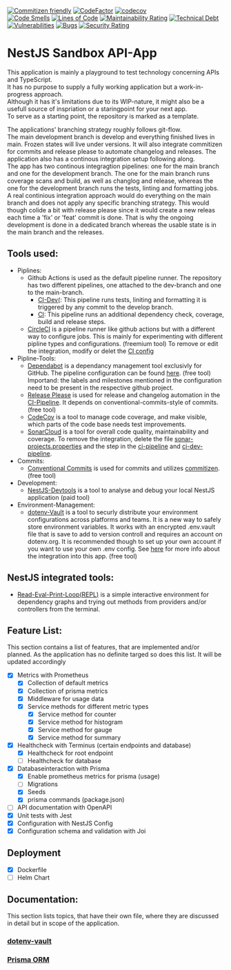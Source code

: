 [![Commitizen friendly](https://img.shields.io/badge/commitizen-friendly-brightgreen.svg)](http://commitizen.github.io/cz-cli/)
[![CodeFactor](https://www.codefactor.io/repository/github/noctua84/nestjs-sandbox/badge)](https://www.codefactor.io/repository/github/noctua84/nestjs-sandbox)
[![codecov](https://codecov.io/gh/noctua84/NestJS-Sandbox/graph/badge.svg?token=JZMjRX3oRi)](https://codecov.io/gh/noctua84/NestJS-Sandbox)  
[![Code Smells](https://sonarcloud.io/api/project_badges/measure?project=noctua84_NestJS-Sandbox&metric=code_smells)](https://sonarcloud.io/summary/new_code?id=noctua84_NestJS-Sandbox)
[![Lines of Code](https://sonarcloud.io/api/project_badges/measure?project=noctua84_NestJS-Sandbox&metric=ncloc)](https://sonarcloud.io/summary/new_code?id=noctua84_NestJS-Sandbox)
[![Maintainability Rating](https://sonarcloud.io/api/project_badges/measure?project=noctua84_NestJS-Sandbox&metric=sqale_rating)](https://sonarcloud.io/summary/new_code?id=noctua84_NestJS-Sandbox)
[![Technical Debt](https://sonarcloud.io/api/project_badges/measure?project=noctua84_NestJS-Sandbox&metric=sqale_index)](https://sonarcloud.io/summary/new_code?id=noctua84_NestJS-Sandbox)
[![Vulnerabilities](https://sonarcloud.io/api/project_badges/measure?project=noctua84_NestJS-Sandbox&metric=vulnerabilities)](https://sonarcloud.io/summary/new_code?id=noctua84_NestJS-Sandbox)
[![Bugs](https://sonarcloud.io/api/project_badges/measure?project=noctua84_NestJS-Sandbox&metric=bugs)](https://sonarcloud.io/summary/new_code?id=noctua84_NestJS-Sandbox)
[![Security Rating](https://sonarcloud.io/api/project_badges/measure?project=noctua84_NestJS-Sandbox&metric=security_rating)](https://sonarcloud.io/summary/new_code?id=noctua84_NestJS-Sandbox)

  
# NestJS Sandbox API-App
This application is mainly a playground to test technology concerning APIs and TypeScript.  
It has no purpose to supply a fully working application but a work-in-progress approach.  
Although it has it's limitations due to its WIP-nature, it might also be a usefull source of inspriation or a staringpoint for your next app.  
To serve as a starting point, the repository is marked as a template.
  
The applications' branching strategy roughly follows git-flow.  
The main development branch is develop and everything finished lives in main. Frozen states will live under versions. It will also integrate commitizen for commits and release please to automate changelog and releases. The application also has a continous integration setup following along.  
The app has two continous integragtion pipelines: one for the main branch and one for the development branch. The one for the main branch runs coverage scans and build, as well as changlog and release, whereas the one for the development branch runs the tests, linting and formatting jobs.  
A real continious integration approach would do everything on the main branch and does not apply any specific branching strategy. This would though colide a bit with release please since it would create a new releas each time a 'fix' or 'feat' commit is done. That is why the ongoing development is done in a dedicated branch whereas the usable state is in the main branch and the releases. 

## Tools used:
- Piplines:
  - Github Actions is used as the default pipeline runner. The repository has two different pipelines, one attached to the dev-branch and one to the main-branch.
    - [CI-Dev(](./.github/workflows/ci-dev.yml): This pipeline runs tests, liniting and formatting it is triggered by any commit to the develop branch.
    - [CI](./.github/workflows/ci.yml): This pipeline runs an additional dependency check, coverage, build and release steps.  
  - [CircleCI](https://www.circleci.com) is a pipeline runner like github actions but with a different way to configure jobs. This is mainly for experimenting with different pipline types and configurations. (freemium tool) To remove or edit the integration, modify or delet the [CI config](./.circleci/config.yml)
- Pipline-Tools:
    - [Dependabot](https://github.com/dependabot) is a dependancy management tool exclusivly for GitHub. The pipeline configuration can be found [here](./.github/dependabot.yml). (free tool)  
    Importand: the labels and milestones mentioned in the configuration need to be present in the respective github project.
    - [Release Please](https://github.com/googleapis/release-please) is used for release and changelog automation in the [CI-Pipeline](./.github/workflows/ci.yml). It depends on conventional-commits-style of commits. (free tool)
    - [CodeCov](https://codecov.io) is a tool to manage code coverage, and make visible, which parts of the code base needs test improvements.
    - [SonarCloud](https://sonarcloud.io) is a tool for overall code quality, maintainability and coverage. To remove the integration, delete the file [sonar-projects.properties](./sonar-project.properties) and the step in the [ci-pipeline](./.github/workflows/ci.yml) and [ci-dev-pipeline](./.github/workflows/ci-dev.yml).
- Commits:
    - [Conventional Commits](https://www.conventionalcommits.org/en/v1.0.0/) is used for commits and utilizes [commitizen](https://github.com/commitizen/cz-cli). (free tool)
- Development:
    - [NestJS-Devtools](devtools.nestjs.com) is a tool to analyse and debug your local NestJS application (paid tool)
- Environment-Management:
    - [dotenv-Vault](https://www.dotenv.org/docs) is a tool to securly distribute your environment configurations across platforms and teams. It is a new way to safely store environment variables. It works with an encrypted .env.vault file that is save to add to version controll and requires an account on dotenv.org. It is recommended though to set up your own account if you want to use your own .env config. See [here](#dotenv-vault) for more info about the integration into this app. (free tool)

## NestJS integrated tools:
- [Read-Eval-Print-Loop(REPL)](docs.nestjs.com/recipes/repl) is a simple interactive environment for dependency graphs and trying out methods from providers and/or controllers from the terminal.

## Feature List:
This section contains a list of features, that are implemented and/or planned. As the application has no definite targed so does this list. It will be updated accordingly
- [x] Metrics with Prometheus
  - [x] Collection of default metrics
  - [x] Collection of prisma metrics
  - [x] Middleware for usage data
  - [x] Service methods for different metric types
    - [x] Service method for counter
    - [x] Service method for histogram
    - [x] Service method for gauge
    - [x] Service method for summary
- [x] Healthcheck with Terminus (certain endpoints and database)
  - [x] Healthcheck for root endpoint
  - [ ] Healthcheck for database
- [x] Databaseinteraction with Prisma
  - [x] Enable prometheus metrics for prisma (usage)
  - [ ] Migrations
  - [x] Seeds
  - [x] prisma commands (package.json)
- [ ] API documentation with OpenAPI
- [x] Unit tests with Jest
- [x] Configuration with NestJS Config
- [x] Configuration schema and validation with Joi

## Deployment
- [x] Dockerfile
- [ ] Helm Chart

## Documentation:
This section lists topics, that have their own file, where they are discussed in detail but in scope of the application.  
  
### [dotenv-vault](./documentation/dotenv-vault.md)
### [Prisma ORM](./documentation/prisma-orm.md)

